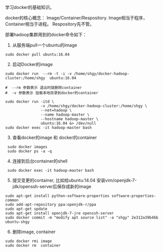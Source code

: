 学习docker的基础知识。

docker的核心概念： Image/Container/Respository.
Image相当于程序， Container相当于进程。 Respository先不管。

部署hadoop集群用到的docker命令如下：

1. 从服务端pull一个ubuntu的image
```
sudo docker pull ubuntu:16.04
```

2. 启动Docker的image
```
sudo docker run  --rm -t -i -v /home/shgy/docker-hadoop-cluster:/home/shgy  ubuntu:16.04

#  --rm 参数表示 退出时就删除container
#  -v 参数表示 挂载本地目录到docker的container

sudo docker run -itd \
                -v /home/shgy/docker-hadoop-cluster:/home/shgy \
                --net=hadoop \
                --name hadoop-master \
                --hostname hadoop-master \
                ubuntu:16.04 &> /dev/null
sudo docker exec -it hadoop-master bash
```

3. 查看docker的image 和 docker的container
```
 sudo docker images
 sudo docker ps -a -q
```

4. 连接到后台container的shell
```
 sudo docker exec -it hadoop-master bash
```

5. 提交变更的container, 比如给ubuntu:14.04 安装vim/openjdk-7-jdk/openssh-server后保存成新的image
```
sudo apt-get install python-software-properties software-properties-common
sudo add-apt-repository ppa:openjdk-r/ppa  
sudo apt-get update   
sudo apt-get install openjdk-7-jre openssh-server
sudo docker commit -m "modify apt source list" -a "shgy" 2e312a39b4bb ubuntu-shgy
```
6. 删除image, container
```
sudo docker rmi image
sudo docker rm  container
```
